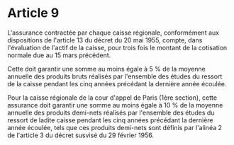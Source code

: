 # Article 9

L'assurance contractée par chaque caisse régionale, conformément aux dispositions de l'article 13 du décret du 20 mai 1955, compte, dans l'évaluation de l'actif de la caisse, pour trois fois le montant de la cotisation normale due au 15 mars précédent.

Cette doit garantir une somme au moins égale à 5 % de la moyenne annuelle des produits bruts réalisés par l'ensemble des études du ressort de la caisse pendant les cinq années précédant la dernière année écoulée.

Pour la caisse régionale de la cour d'appel de Paris (1ère section), cette assurance doit garantir une somme au moins égale à 10 % de la moyenne annuelle des produits demi-nets réalisés par l'ensemble des études du ressort de ladite caisse pendant les cinq années précédant la dernière année écoulée, tels que ces produits demi-nets sont définis par l'alinéa 2 de l'article 3 du décret susvisé du 29 février 1956.
